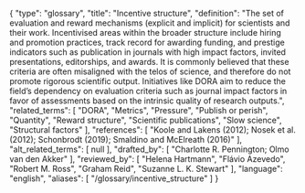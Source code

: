 {
    "type": "glossary",
    "title": "Incentive structure",
    "definition": "The set of evaluation and reward mechanisms (explicit and implicit) for scientists and their work. Incentivised areas within the broader structure include hiring and promotion practices, track record for awarding funding, and prestige indicators such as publication in journals with high impact factors, invited presentations, editorships, and awards. It is commonly believed that these criteria are often misaligned with the telos of science, and therefore do not promote rigorous scientific output. Initiatives like DORA aim to reduce the field’s dependency on evaluation criteria such as journal impact factors in favor of assessments based on the intrinsic quality of research outputs.",
    "related_terms": [
        "DORA",
        "Metrics",
        "Pressure",
        "Publish or perish",
        "Quantity",
        "Reward structure",
        "Scientific publications",
        "Slow science",
        "Structural factors"
    ],
    "references": [
        "Koole and Lakens (2012); Nosek et al. (2012); Schonbrodt (2019); Smaldino and McElreath (2016)"
    ],
    "alt_related_terms": [
        null
    ],
    "drafted_by": [
        "Charlotte R. Pennington; Olmo van den Akker"
    ],
    "reviewed_by": [
        "Helena Hartmann",
        "Flávio Azevedo",
        "Robert M. Ross",
        "Graham Reid",
        "Suzanne L. K. Stewart"
    ],
    "language": "english",
    "aliases": [
        "/glossary/incentive_structure"
    ]
}